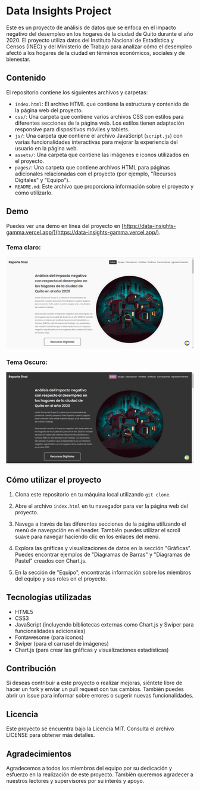 # Data Insights Project

Este es un proyecto de análisis de datos que se enfoca en el impacto negativo del desempleo en los hogares de la ciudad de Quito durante el año 2020. El proyecto utiliza datos del Instituto Nacional de Estadística y Censos (INEC) y del Ministerio de Trabajo para analizar cómo el desempleo afectó a los hogares de la ciudad en términos económicos, sociales y de bienestar.

## Contenido

El repositorio contiene los siguientes archivos y carpetas:

- `index.html`: El archivo HTML que contiene la estructura y contenido de la página web del proyecto.
- `css/`: Una carpeta que contiene varios archivos CSS con estilos para diferentes secciones de la página web. Los estilos tienen adaptación responsive para dispositivos móviles y tablets.
- `js/`: Una carpeta que contiene el archivo JavaScript (`script.js`) con varias funcionalidades interactivas para mejorar la experiencia del usuario en la página web.
- `assets/`: Una carpeta que contiene las imágenes e iconos utilizados en el proyecto.
- `pages/`: Una carpeta que contiene archivos HTML para páginas adicionales relacionadas con el proyecto (por ejemplo, "Recursos Digitales" y "Equipo").
- `README.md`: Este archivo que proporciona información sobre el proyecto y cómo utilizarlo.

## Demo

Puedes ver una demo en línea del proyecto en [https://data-insights-gamma.vercel.app/](https://data-insights-gamma.vercel.app/).

### Tema claro:
![Captura de pantalla](./assets/images/preview.png)
### Tema Oscuro:
![Captura de pantalla](./assets/images/preview_dark.png)

## Cómo utilizar el proyecto

1. Clona este repositorio en tu máquina local utilizando `git clone`.

2. Abre el archivo `index.html` en tu navegador para ver la página web del proyecto.

3. Navega a través de las diferentes secciones de la página utilizando el menú de navegación en el header. También puedes utilizar el scroll suave para navegar haciendo clic en los enlaces del menú.

4. Explora las gráficas y visualizaciones de datos en la sección "Gráficas". Puedes encontrar ejemplos de "Diagramas de Barras" y "Diagramas de Pastel" creados con Chart.js.

5. En la sección de "Equipo", encontrarás información sobre los miembros del equipo y sus roles en el proyecto.

## Tecnologías utilizadas

- HTML5
- CSS3
- JavaScript (incluyendo bibliotecas externas como Chart.js y Swiper para funcionalidades adicionales)
- Fontawesome (para iconos)
- Swiper (para el carrusel de imágenes)
- Chart.js (para crear las gráficas y visualizaciones estadísticas)

## Contribución

Si deseas contribuir a este proyecto o realizar mejoras, siéntete libre de hacer un fork y enviar un pull request con tus cambios. También puedes abrir un issue para informar sobre errores o sugerir nuevas funcionalidades.

## Licencia

Este proyecto se encuentra bajo la Licencia MIT. Consulta el archivo LICENSE para obtener más detalles.

## Agradecimientos

Agradecemos a todos los miembros del equipo por su dedicación y esfuerzo en la realización de este proyecto. También queremos agradecer a nuestros lectores y supervisores por su interés y apoyo.

